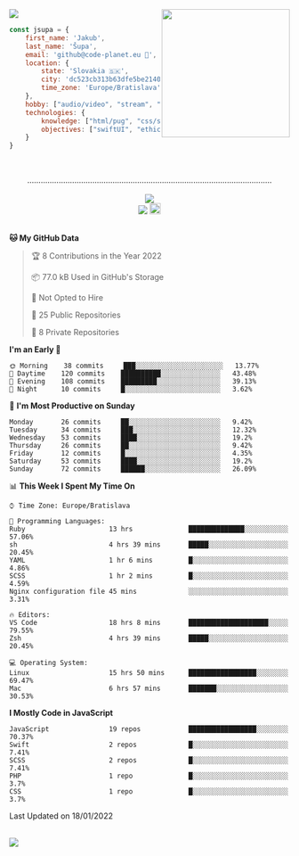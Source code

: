 
<img src="https://creepy-corp.eu/pika-bg.png">
<img align='right' src="https://creepy-corp.eu/pika.gif" width="230">
<br>

```js
const jsupa = {
    first_name: 'Jakub',
    last_name: 'Šupa',
    email: 'github@code-planet.eu 📧',
    location: {
        state: 'Slovakia 🇸🇰',
        city: 'dc523cb313b63dfe5be2140b0c05b3bc',
        time_zone: 'Europe/Bratislava'
    },
    hobby: ["audio/video", "stream", "3D modelling/printing", "crypto (XRP 🤍)", "IoT/DIY", "tech"],
    technologies: {
        knowledge: ["html/pug", "css/scss", "javascript/jquery", "vue/react", "nodejs", "ruby on rails", "php", "pgsql/mysql"],
        objectives: ["swiftUI", "ethical hacking", "boost all knowledge to master class"]
    }
}

  ```

<br>
<p align="center">
.............................................................................................................
<br><br>
<a href="https://wakatime.com/@698e3ae2-2e7a-4cf6-a9e7-192f2b7d1525"><img src="https://wakatime.com/badge/user/698e3ae2-2e7a-4cf6-a9e7-192f2b7d1525.svg"></a><br>
<img src="https://visitor-badge.laobi.icu/badge?page_id=jsupa.jsupa">
<a href='https://ko-fi.com/Y8Y246Y0V' target='_blank'>
    <img src="https://img.shields.io/badge/buy%20me%20a%20coffee-donate-yellow.svg" alt="Buy Me A Coffee donate button" height="20px"/>
</a>
<br><br>

<!--START_SECTION:waka-->
**🐱 My GitHub Data** 

> 🏆 8 Contributions in the Year 2022
 > 
> 📦 77.0 kB Used in GitHub's Storage 
 > 
> 🚫 Not Opted to Hire
 > 
> 📜 25 Public Repositories 
 > 
> 🔑 8 Private Repositories  
 > 
**I'm an Early 🐤** 

```text
🌞 Morning    38 commits     ███░░░░░░░░░░░░░░░░░░░░░░   13.77% 
🌆 Daytime    120 commits    ██████████░░░░░░░░░░░░░░░   43.48% 
🌃 Evening    108 commits    █████████░░░░░░░░░░░░░░░░   39.13% 
🌙 Night      10 commits     █░░░░░░░░░░░░░░░░░░░░░░░░   3.62%

```
📅 **I'm Most Productive on Sunday** 

```text
Monday       26 commits     ██░░░░░░░░░░░░░░░░░░░░░░░   9.42% 
Tuesday      34 commits     ███░░░░░░░░░░░░░░░░░░░░░░   12.32% 
Wednesday    53 commits     ████░░░░░░░░░░░░░░░░░░░░░   19.2% 
Thursday     26 commits     ██░░░░░░░░░░░░░░░░░░░░░░░   9.42% 
Friday       12 commits     █░░░░░░░░░░░░░░░░░░░░░░░░   4.35% 
Saturday     53 commits     ████░░░░░░░░░░░░░░░░░░░░░   19.2% 
Sunday       72 commits     ██████░░░░░░░░░░░░░░░░░░░   26.09%

```


📊 **This Week I Spent My Time On** 

```text
⌚︎ Time Zone: Europe/Bratislava

💬 Programming Languages: 
Ruby                     13 hrs              ██████████████░░░░░░░░░░░   57.06% 
sh                       4 hrs 39 mins       █████░░░░░░░░░░░░░░░░░░░░   20.45% 
YAML                     1 hr 6 mins         █░░░░░░░░░░░░░░░░░░░░░░░░   4.86% 
SCSS                     1 hr 2 mins         █░░░░░░░░░░░░░░░░░░░░░░░░   4.59% 
Nginx configuration file 45 mins             ░░░░░░░░░░░░░░░░░░░░░░░░░   3.31%

🔥 Editors: 
VS Code                  18 hrs 8 mins       ████████████████████░░░░░   79.55% 
Zsh                      4 hrs 39 mins       █████░░░░░░░░░░░░░░░░░░░░   20.45%

💻 Operating System: 
Linux                    15 hrs 50 mins      █████████████████░░░░░░░░   69.47% 
Mac                      6 hrs 57 mins       ███████░░░░░░░░░░░░░░░░░░   30.53%

```

**I Mostly Code in JavaScript** 

```text
JavaScript               19 repos            █████████████████░░░░░░░░   70.37% 
Swift                    2 repos             █░░░░░░░░░░░░░░░░░░░░░░░░   7.41% 
SCSS                     2 repos             █░░░░░░░░░░░░░░░░░░░░░░░░   7.41% 
PHP                      1 repo              █░░░░░░░░░░░░░░░░░░░░░░░░   3.7% 
CSS                      1 repo              █░░░░░░░░░░░░░░░░░░░░░░░░   3.7%

```



 Last Updated on 18/01/2022
<!--END_SECTION:waka-->

</p><br>
<img src="https://creepy-corp.eu/pika-bg-bottom.png">
